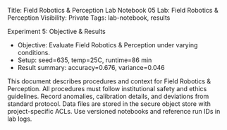 Title: Field Robotics & Perception Lab Notebook 05
Lab: Field Robotics & Perception
Visibility: Private
Tags: lab-notebook, results

Experiment 5: Objective & Results
- Objective: Evaluate Field Robotics & Perception under varying conditions.
- Setup: seed=635, temp=25C, runtime=86 min
- Result summary: accuracy=0.676, variance=0.046

This document describes procedures and context for Field Robotics & Perception.
All procedures must follow institutional safety and ethics guidelines.
Record anomalies, calibration details, and deviations from standard protocol.
Data files are stored in the secure object store with project-specific ACLs.
Use versioned notebooks and reference run IDs in lab logs.
